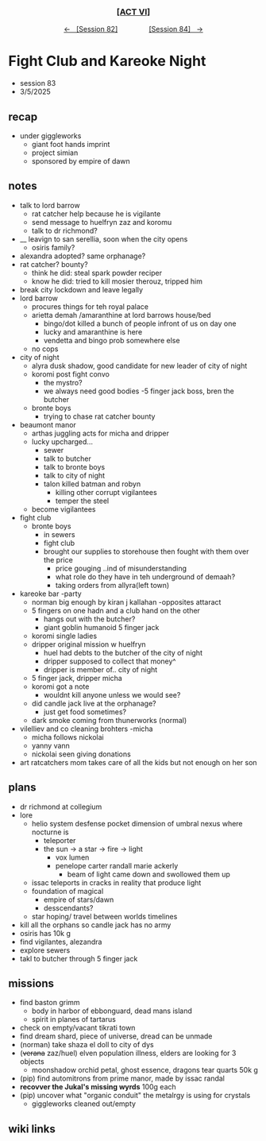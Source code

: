 
<div align="center">
  <h3 align="center"><a href="https://github.com/h-griffin/dnd-notes/blob/main/grimmhaus/act-VI" >[ACT VI]</a></h3>
  <p align="center">
    <a href="https://github.com/h-griffin/dnd-notes/blob/main/grimmhaus/act-VI/25-02-26.md" >&larr; &nbsp; [Session 82]</a>
    &nbsp;&nbsp;&nbsp;&nbsp;&nbsp;&nbsp;&nbsp;&nbsp;&nbsp;&nbsp;&nbsp;&nbsp;&nbsp;&nbsp;
    <a href="https://github.com/h-griffin/dnd-notes/blob/main/grimmhaus/act-VI/25-03-12.md" >[Session 84] &nbsp; &rarr;</a>
  </p>
</div>

# Fight Club and Kareoke Night
- session 83
- 3/5/2025

## recap
- under giggleworks
    - giant foot hands imprint
    - project simian
    - sponsored by empire of dawn

## notes
- talk to lord barrow
    - rat catcher help because he is vigilante
    - send message to huelfryn zaz and koromu
    - talk to dr richmond?
- __ leavign to san serellia, soon when the city opens
    - osiris family?
- alexandra adopted? same orphanage?
- rat catcher? bounty?
    - think he did: steal spark powder reciper
    - know he did: tried to kill mosier therouz, tripped him
- break city lockdown and leave legally
- lord barrow
    - procures things for teh royal palace
    - arietta demah /amaranthine at lord barrows house/bed
        - bingo/dot killed a bunch of people infront of us on day one
        - lucky and amaranthine is here
        - vendetta and bingo prob somewhere else
    - no cops
- city of night
    - alyra dusk shadow, good candidate for new leader of city of night
    - koromi post fight convo
        - the mystro?
        - we always need good bodies -5 finger jack boss, bren the butcher
    - bronte boys
        - trying to chase rat catcher bounty
- beaumont manor
    - arthas juggling acts for micha and dripper
    - lucky upcharged...
        - sewer
        - talk to butcher
        - talk to bronte boys
        - talk to city of night
        - talon killed batman and robyn
            - killing other corrupt vigilantees
            - temper the steel
    - become vigilantees
- fight club
    - bronte boys
        - in sewers
        - fight club
        - brought our supplies to storehouse then fought with them over the price
            - price gouging ..ind of misunderstanding
            - what role do they have in teh underground of demaah?
            - taking orders from allyra(left town)
- kareoke bar -party
    - norman big enough by kiran j kallahan -opposites attaract
    - 5 fingers on one hadn and a club hand on the other
        - hangs out with the butcher?
        - giant goblin humanoid 5 finger jack
    - koromi single ladies
    - dripper original mission w huelfryn
        - huel had debts to the butcher of the city of night
        - dripper supposed to collect that money^
        - dripper is member of.. city of night
    - 5 finger jack, dripper micha
    - koromi got a note
        - wouldnt kill anyone unless we would see?
    - did candle jack live at the orphanage?
        - just get food sometimes?
    - dark smoke coming from thunerworks (normal)
- vilelliev and co cleaning brohters -micha
    - micha follows nickolai
    - yanny vann
    - nickolai seen giving donations
- art ratcatchers mom takes care of all the kids but not enough on her son

## plans
- dr richmond at collegium
- lore
    - helio system desfense pocket dimension of umbral nexus where nocturne is
        - teleporter
        - the sun -> a star -> fire -> light
            - vox lumen
            - penelope carter randall marie ackerly
                - beam of light came down and swollowed them up
    - issac teleports in cracks in reality that produce light
    - foundation of magical
        - empire of stars/dawn
        - desscendants?
    - star hoping/ travel between worlds timelines
- kill all the orphans so candle jack has no army
- osiris has 10k g
- find vigilantes, alezandra
- explore sewers
- takl to butcher through 5 finger jack

## missions
- find baston grimm
    - body in harbor of ebbonguard, dead mans island
    - spirit in planes of tartarus
- check on empty/vacant tikrati town
- find dream shard, piece of universe, dread can be unmade
- (norman) take shaza el doll to city of dys
- (~~verana~~ zaz/huel) elven population illness, elders are looking for 3 objects
    - moonshadow orchid petal, ghost essence, dragons tear quarts 50k g
- (pip) find automitrons from prime manor, made by issac randal
- **recovver the Jukal's missing wyrds** 100g each
- (pip) uncover what "organic conduit" the metalrgy is using for crystals
    - giggleworks cleaned out/empty

## wiki links
